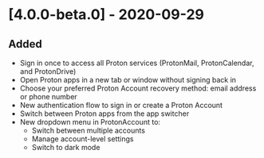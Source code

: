 # [4.0.0-beta.0] - 2020-09-29
## Added
- Sign in once to access all Proton services (ProtonMail, ProtonCalendar, and ProtonDrive) 
- Open Proton apps in a new tab or window without signing back in 
- Choose your preferred Proton Account recovery method: email address or phone number
- New authentication flow to sign in or create a Proton Account 
- Switch between Proton apps from the app switcher
- New dropdown menu in ProtonAccount to:
    - Switch between multiple accounts
    - Manage account-level settings 
    - Switch to dark mode